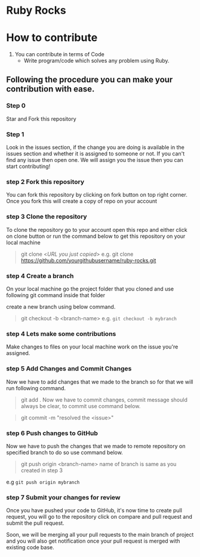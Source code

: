 # Ruby Rocks
# How to contribute
1. You can contribute in terms of Code
   - Write program/code which solves any problem using Ruby.
## Following the procedure you can make your contribution with ease.
### Step 0
Star and Fork this repository
### Step 1
Look in the issues section, if the change you are doing is available in the issues section and whether it is assigned to someone or not. If you can't find any issue then open one. We will assign you the issue then you can start contributing!
### step 2 Fork this repository
You can fork this repository by clicking on fork button on top right corner. Once you fork this will create a copy of repo on your account
### step 3 Clone the repository
To clone the repository go to your account open this repo and either click on clone button or run the command below to get this repository on your local machine

> git clone <_URL you just copied_>
e.g. git clone https://github.com/yourgithubusername/ruby-rocks.git

### step 4 Create a branch
On your local machine go the project folder that you cloned and use following git command inside that folder

create a new branch using below command.

> git checkout -b \<branch-name\>
e.g. `git checkout -b mybranch`

### step 4 Lets make some contributions
Make changes to files on your local machine work on the issue you're assigned.

### step 5 Add Changes and Commit Changes
Now we have to add changes that we made to the branch so for that we will run following command.

> git add .
Now we have to commit changes, commit message should always be clear, to commit use command below.

> git commit -m "resolved the \<issue\>"
### step 6 Push changes to GitHub
Now we have to push the changes that we made to remote repository on specified branch to do so use command below.

> git push origin \<branch-name\>
name of branch is same as you created in step 3

e.g `git push origin mybranch`

### step 7 Submit your changes for review
Once you have pushed your code to GitHub, it's now time to create pull request, you will go to the repository click on compare and pull request and submit the pull request.

Soon, we will be merging all your pull requests to the main branch of project and you will also get notification once your pull request is merged with existing code base.
